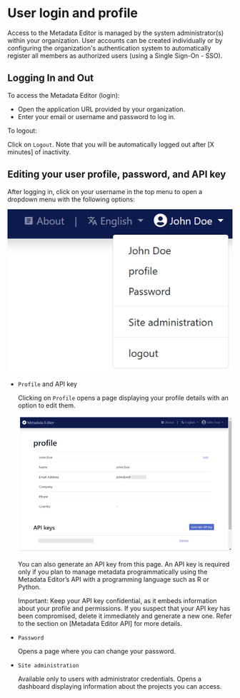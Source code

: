 # User login and profile

Access to the Metadata Editor is managed by the system administrator(s) within your organization. User accounts can be created individually or by configuring the organization's authentication system to automatically register all members as authorized users (using a Single Sign-On - SSO).

## Logging In and Out

To access the Metadata Editor (login):

- Open the application URL provided by your organization.
- Enter your email or username and password to log in.

To logout:

Click on `Logout`. Note that you will be automatically logged out after [X minutes] of inactivity.


## Editing your user profile, password, and API key

After logging in, click on your username in the top menu to open a dropdown menu with the following options:

![image](img/ME_UG_v1-0-0_user_menu.png)

- `Profile` and API key

  Clicking on `Profile` opens a page displaying your profile details with an option to edit them.

  ![image](img/ME_UG_v1-0-0_user_profile.png)

  You can also generate an API key from this page. An API key is required only if you plan to manage metadata programmatically using the Metadata Editor’s API with a programming language such as R or Python.

  Important: Keep your API key confidential, as it embeds information about your profile and permissions. If you suspect that your API key has been compromised, delete it immediately and generate a new one. Refer to the section on [Metadata Editor API] for more details.

- `Password`

  Opens a page where you can change your password.

- `Site administration`

  Available only to users with administrator credentials. Opens a dashboard displaying information about the projects you can access.
